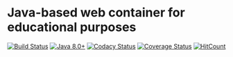 # Java-based web container for educational purposes
[![Build Status](https://semaphoreci.com/api/v1/alexeyzhulyov/nc_edu_web-container/branches/master/shields_badge.svg)](https://semaphoreci.com/alexeyzhulyov/nc_edu_web-container)
[![Java 8.0+](https://img.shields.io/badge/java-8.0%2b-green.svg)](http://www.oracle.com/technetwork/java/javase/downloads/index.html)
[![Codacy Status](https://api.codacy.com/project/badge/grade/8134ff1e0aca4252b31b96e599d97954)](https://www.codacy.com/app/alexey-zhulyov/nc_edu_web-container)
[![Coverage Status](https://coveralls.io/repos/github/AlexeyZhulyov/nc_edu_web-container/badge.svg?branch=master)](https://coveralls.io/github/AlexeyZhulyov/nc_edu_web-container?branch=master)
[![HitCount](https://hitt.herokuapp.com/AlexeyZhulyov/nc_edu_web-container.svg)](https://github.com/AlexeyZhulyov/nc_edu_web-container)
